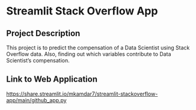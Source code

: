 # Streamlit Stack Overflow App

## Project Description
This project is to predict the compensation of a Data Scientist using Stack Overflow data. Also, finding out which variables contribute to Data Scientist’s compensation.


## Link to Web Application
https://share.streamlit.io/mkamdar7/streamlit-stackoverflow-app/main/github_app.py
